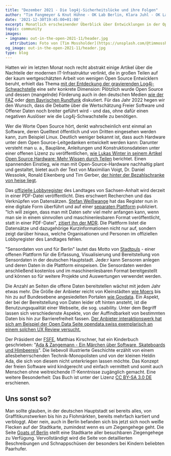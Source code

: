 ```yaml
---
title: "Dezember 2021 - Die log4j-Sicherheitslücke und ihre Folgen"
author: "Tim Fangmeyer & Knut Hühne - OK Lab Berlin, Klara Juhl - OK Lab Osnabrück"
date: '2021-12-30T19:45:00+01:00'
excerpt: Monatlich erscheinender Überblick über Entwicklungen in der Open Data und Civic Tech Szene
topic: community
images:
- imgname: out-in-the-open-2021-11/header.jpg
  attribution: Foto von [Tim Mossholder](https://unsplash.com/@timmossholder) auf [Unsplash](https://unsplash.com/photos/JfO62I4YRnY)
og_image: out-in-the-open-2021-11/header.jpg
type: blog
---
```

Hatten wir im letzten Monat noch recht abstrakt einige Artikel über die Nachteile der modernen IT-Infrastruktur verlinkt, die in großen Teilen auf der kaum wertgeschätzten Arbeit von wenigen Open Source Entwicklern beruht, erhielt das Thema [mit der Entdeckung der gravierenden Log4j-Schwachstelle](https://www.spiegel.de/netzwelt/web/log4-j-schwachstelle-ja-leute-die-scheisse-brennt-lichterloh-a-760bd03d-42d2-409c-a8d2-d5b13a9150fd) eine sehr konkrete Dimension: Plötzlich wurde Open Source und dessen (mangelnde) Förderung auch in den deutschen Medien [wie der FAZ](https://www.faz.net/aktuell/wirtschaft/digitec/sicherheitsluecke-log4j-was-spricht-fuer-und-gegen-freie-software-17684344.html) oder [dem Bayrischen Rundfunk](https://www.br.de/nachrichten/netzwelt/log4j-sicherheitsluecke-der-ruf-nach-open-source-foerderung,SrZk0fP) diskutiert. Für das Jahr 2022 hegen wir den Wunsch, dass die Debatte über die Wertschätzung Freier Software und Offener Daten noch breiter geführt wird - und das, ohne dafür einen negativen Auslöser wie die Log4j-Schwachstelle zu benötigen.

Wer die Worte Open Source hört, denkt wahrscheinlich erst einmal an Software, deren Quelltext öffentlich und von Dritten eingesehen werden kann, zum Beispiel Linux. Deutlich weniger bekannt ist, dass auch Hardware unter dem Open Source-Leitgedanken entwickelt werden kann: Darunter versteht man u. a., Baupläne, Anleitungen und Konstruktionsdateien unter einer offenen Lizenz zu veröffentlichen, [wie Lukas Winter in seinem Artikel Open Source Hardware: Mehr Wissen durch Teilen](https://www.lindau-nobel.org/de/blog-open-source-hardware) berichtet. Einen spannenden Einstieg, wie man mit Open-Source-Hardware nachhaltig plant und gestaltet, bietet auch der Text von Maximilian Voigt, Dr. Daniel Wessolek, Ronald Eikenberg und Tim Gerber, [der hinter der Bezahlschranke von heise liegt](https://www.heise.de/hintergrund/Open-Source-Hardware-Unterschaetze-Nischenprodukte-6302230.html).

Das [offizielle Lobbyregister](https://www.landtag.sachsen-anhalt.de/landtag/lobbyregister) des Landtages von Sachsen-Anhalt wird derzeit in einer PDF-Datei veröffentlicht. Dies erschwert Recherchen und das Verknüpfen von Datensätzen. [Stefan Weißwange](https://rifter.org/) hat das Register nun in eine digitale Form überführt und auf einer [separaten Plattform](https://lobbyregister-sachsen-anhalt.de/) publiziert. "Ich will zeigen, dass man mit Daten sehr viel mehr anfangen kann, wenn man sie in einem sinnvollen und maschinenlesbaren Format veröffentlicht, statt in einer PDF-Datei", [zitiert ihn der MDR](https://www.mdr.de/nachrichten/sachsen-anhalt/landespolitik/digitales-lobbyregister-transparenz-weisswange-100.html). Die Plattform listet die Datensätze und dazugehörige Kurzinformationen nicht nur auf, sondern zeigt darüber hinaus, welche Organisationen und Personen im offiziellen Lobbyregister des Landtages fehlen.

"Sensordaten von und für Berlin" lautet das Motto von [Stadtpuls](https://stadtpuls.com/) - einer offenen Plattform für die Erfassung, Visualisierung und Bereitstellung von Sensordaten in der deutschen Hauptstadt. Jede:r kann Sensoren anlegen und deren Daten in die Plattform einspeisen. Die Sensordaten werden anschließend kostenlos und im maschinenlesbaren Format bereitgestellt und können so für weitere Projekte und Auswertungen verwendet werden.

Die Anzahl an Seiten die offene Daten bereitstellen wächst mit jedem Jahr etwas mehr. Die Größe der Anbieter reicht von Kleinstädten [wie Moers](https://www.offenesdatenportal.de/organization/moers) bis hin zu auf Bundesebene angesiedelten Portalen [wie Govdata](https://www.govdata.de/). Ein Aspekt, der bei der Bereitstellung von Daten leider oft hinten ansteht, ist die Benutzungsqualität einer Webseite, die sog. usability. Unter dem Begriff lassen sich verschiedenste Aspekte, von der Auffindbarkeit von bestimmten Daten bis hin zur Barrierefreiheit fassen. [Der Anbieter interaktionswerk hat sich am Beispiel der Open Data Seite opendata.swiss exemplarisch an einem solchen UX Review versucht.](https://interaktionswerk.ch/blog/was-ein-ux-review-kann-am-beispiel-von-opdendata-swiss/)


Der Präsident der [FSFE](https://fsfe.org/index.de.html), Matthias Kirschner, hat ein Kinderbuch geschrieben: "[Ada & Zangemann - Ein Märchen über Software, Skateboards und Himbeereis](https://fsfe.org/news/2021/news-20211129-01.de.html)". Die liebevoll illustrierte Geschichte erzählt von einem allesbeherrschenden Technik-Monopolisten und von der kleinen Heldin Ada, die sich von diesem nicht unterkriegen lassen möchte. Das Konzept der freien Software wird kindgerecht und einfach vermittelt und somit auch Menschen ohne weitreichende IT-Kenntnisse zugänglich gemacht. Eine weitere Besonderheit: Das Buch ist unter der Lizenz [CC BY-SA 3.0 DE](https://creativecommons.org/licenses/by-sa/3.0/de/) erschienen.

## Uns sonst so?
Man sollte glauben, in der deutschen Hauptstadt sei bereits alles, von Graffitikunstwerken bis hin zu Flohmärkten, bereits mehrfach kartiert und verbloggt. Aber nein, auch in Berlin befanden sich bis jetzt sich noch weiße Flecken auf der Stadtkarte, zumindest wenn es um Ziegengehege geht. Die Seite [Goats of Berlin](https://goatsofberlin.com/) stellt eine Stadtkarte aller besuchbaren Ziegengehege zu Verfügung. Vervollständigt wird die Seite von detaillierten Beschreibungen und Schnappschüsen der besonders bei Kindern beliebten Paarhufer.
